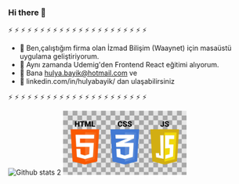 ### Hi there 👋




 ⚡  ⚡  ⚡  ⚡  ⚡  ⚡  ⚡  ⚡  ⚡  ⚡  ⚡  ⚡  ⚡  ⚡  ⚡  ⚡  ⚡  ⚡  ⚡  ⚡  ⚡  ⚡
 
- 🔭 Ben,çalıştığım firma olan İzmad Bilişim (Waaynet) için masaüstü uygulama geliştiriyorum.
- 🌱 Aynı zamanda Udemig'den Frontend React eğitimi alıyorum.
- 💬 Bana hulya.bayik@hotmail.com ve
- 💬 linkedin.com/in/hulyabayik/ dan ulaşabilirsiniz

⚡  ⚡  ⚡  ⚡  ⚡  ⚡  ⚡  ⚡  ⚡  ⚡  ⚡  ⚡  ⚡  ⚡  ⚡  ⚡  ⚡  ⚡  ⚡  ⚡  ⚡  ⚡


![Github stats 2](https://github-readme-stats.vercel.app/api?username=hulyabayik2145&show_icons=true&theme=radical)
<img src="istockphoto-1300888546-612x612.jpg" width="50%">


